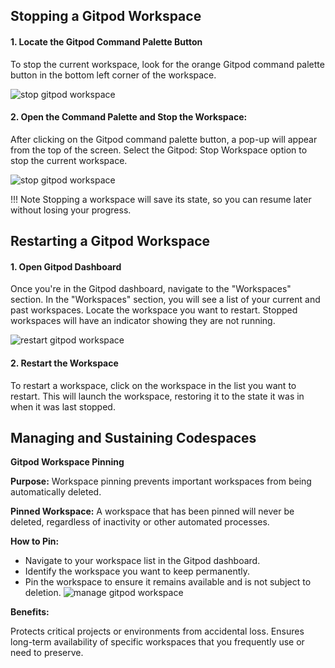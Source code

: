 ## Stopping a Gitpod Workspace

#### 1. Locate the Gitpod Command Palette Button
To stop the current workspace, look for the orange Gitpod command palette button in the bottom left corner of the workspace.

![stop gitpod workspace](../../assets/gitpod2.png)   
#### 2. Open the Command Palette and Stop the Workspace:
After clicking on the Gitpod command palette button, a pop-up will appear from the top of the screen. Select the Gitpod: Stop Workspace option to stop the current workspace.

![stop gitpod workspace](../../assets/gitpod3.png)


!!! Note
    Stopping a workspace will save its state, so you can resume later without losing your progress.


## Restarting a Gitpod Workspace

#### 1. Open Gitpod Dashboard
Once you're in the Gitpod dashboard, navigate to the "Workspaces" section. In the "Workspaces" section, you will see a list of your current and past workspaces. Locate the workspace you want to restart. Stopped workspaces will have an indicator showing they are not running.

![restart gitpod workspace](../../assets/gitpod4.png)   
#### 2. Restart the Workspace
To restart a workspace, click on the workspace in the list you want to restart. This will launch the workspace, restoring it to the state it was in when it was last stopped.


## Managing and Sustaining Codespaces

**Gitpod Workspace Pinning**

**Purpose:** Workspace pinning prevents important workspaces from being automatically deleted.

**Pinned Workspace:** A workspace that has been pinned will never be deleted, regardless of inactivity or other automated processes.

**How to Pin:**

- Navigate to your workspace list in the Gitpod dashboard.
- Identify the workspace you want to keep permanently.
- Pin the workspace to ensure it remains available and is not subject to deletion.
![manage gitpod workspace](../../assets/manage_workspace.png)

**Benefits:**

Protects critical projects or environments from accidental loss.
Ensures long-term availability of specific workspaces that you frequently use or need to preserve.